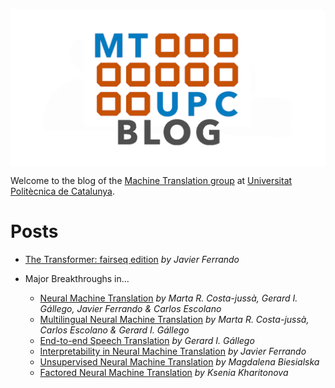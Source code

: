 <p align="center">
<img src="./assets/0_General/mupc_blog_header.png?raw=true" align="center" alt="MT UPC Blog"/>
</p>

Welcome to the blog of the [Machine Translation group](https://mt.cs.upc.edu) at [Universitat Politècnica de Catalunya](https://upc.edu/en).

# Posts

* [The Transformer: fairseq edition](./posts/1_TheTransformer.md) *by Javier Ferrando*

* Major Breakthroughs in...
    * [Neural Machine Translation](./posts/2a_MajorBreakthroughs_NMT.md) *by Marta R. Costa-jussà, Gerard I. Gállego, Javier Ferrando & Carlos Escolano*
    * [Multilingual Neural Machine Translation](./posts/2b_MajorBreakthroughs_MultilingualNMT.md) *by Marta R. Costa-jussà, Carlos Escolano & Gerard I. Gállego*
    * [End-to-end Speech Translation](./posts/2c_MajorBreakthroughs_End2endST.md) *by Gerard I. Gállego*
    * [Interpretability in Neural Machine Translation](./posts/2d_MajorBreakthroughs_InterpretabilityNMT.md) *by Javier Ferrando*
    * [Unsupervised Neural Machine Translation](./posts/2e_MajorBreakthroughs_UnsupervisedNMT.md) *by Magdalena Biesialska*
    * [Factored Neural Machine Translation](./posts/2f_MajorBreakthroughs_FactoredNMT.md) *by Ksenia Kharitonova*

